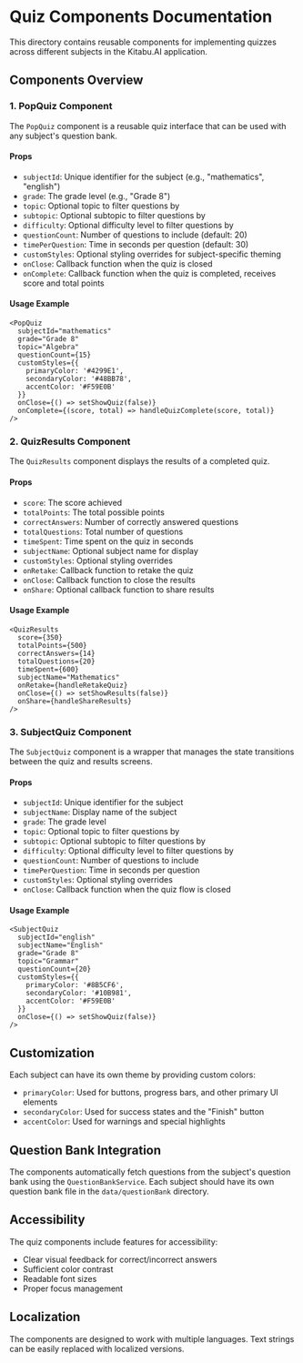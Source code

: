 # Quiz Components Documentation

This directory contains reusable components for implementing quizzes across different subjects in the Kitabu.AI application.

## Components Overview

### 1. PopQuiz Component

The `PopQuiz` component is a reusable quiz interface that can be used with any subject's question bank.

#### Props

- `subjectId`: Unique identifier for the subject (e.g., "mathematics", "english")
- `grade`: The grade level (e.g., "Grade 8")
- `topic`: Optional topic to filter questions by
- `subtopic`: Optional subtopic to filter questions by
- `difficulty`: Optional difficulty level to filter questions by
- `questionCount`: Number of questions to include (default: 20)
- `timePerQuestion`: Time in seconds per question (default: 30)
- `customStyles`: Optional styling overrides for subject-specific theming
- `onClose`: Callback function when the quiz is closed
- `onComplete`: Callback function when the quiz is completed, receives score and total points

#### Usage Example

```tsx
<PopQuiz
  subjectId="mathematics"
  grade="Grade 8"
  topic="Algebra"
  questionCount={15}
  customStyles={{
    primaryColor: '#4299E1',
    secondaryColor: '#48BB78',
    accentColor: '#F59E0B'
  }}
  onClose={() => setShowQuiz(false)}
  onComplete={(score, total) => handleQuizComplete(score, total)}
/>
```

### 2. QuizResults Component

The `QuizResults` component displays the results of a completed quiz.

#### Props

- `score`: The score achieved
- `totalPoints`: The total possible points
- `correctAnswers`: Number of correctly answered questions
- `totalQuestions`: Total number of questions
- `timeSpent`: Time spent on the quiz in seconds
- `subjectName`: Optional subject name for display
- `customStyles`: Optional styling overrides
- `onRetake`: Callback function to retake the quiz
- `onClose`: Callback function to close the results
- `onShare`: Optional callback function to share results

#### Usage Example

```tsx
<QuizResults
  score={350}
  totalPoints={500}
  correctAnswers={14}
  totalQuestions={20}
  timeSpent={600}
  subjectName="Mathematics"
  onRetake={handleRetakeQuiz}
  onClose={() => setShowResults(false)}
  onShare={handleShareResults}
/>
```

### 3. SubjectQuiz Component

The `SubjectQuiz` component is a wrapper that manages the state transitions between the quiz and results screens.

#### Props

- `subjectId`: Unique identifier for the subject
- `subjectName`: Display name of the subject
- `grade`: The grade level
- `topic`: Optional topic to filter questions by
- `subtopic`: Optional subtopic to filter questions by
- `difficulty`: Optional difficulty level to filter questions by
- `questionCount`: Number of questions to include
- `timePerQuestion`: Time in seconds per question
- `customStyles`: Optional styling overrides
- `onClose`: Callback function when the quiz flow is closed

#### Usage Example

```tsx
<SubjectQuiz
  subjectId="english"
  subjectName="English"
  grade="Grade 8"
  topic="Grammar"
  questionCount={20}
  customStyles={{
    primaryColor: '#8B5CF6',
    secondaryColor: '#10B981',
    accentColor: '#F59E0B'
  }}
  onClose={() => setShowQuiz(false)}
/>
```

## Customization

Each subject can have its own theme by providing custom colors:

- `primaryColor`: Used for buttons, progress bars, and other primary UI elements
- `secondaryColor`: Used for success states and the "Finish" button
- `accentColor`: Used for warnings and special highlights

## Question Bank Integration

The components automatically fetch questions from the subject's question bank using the `QuestionBankService`. Each subject should have its own question bank file in the `data/questionBank` directory.

## Accessibility

The quiz components include features for accessibility:
- Clear visual feedback for correct/incorrect answers
- Sufficient color contrast
- Readable font sizes
- Proper focus management

## Localization

The components are designed to work with multiple languages. Text strings can be easily replaced with localized versions.